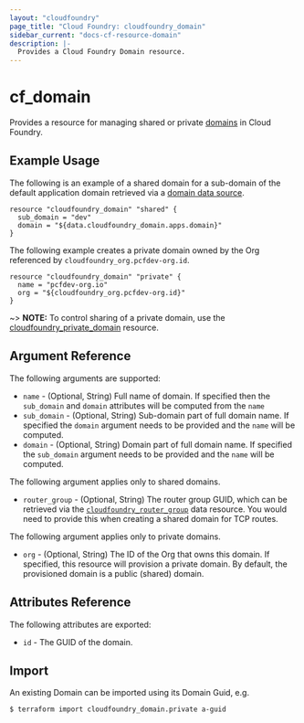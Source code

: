 ```yaml
---
layout: "cloudfoundry"
page_title: "Cloud Foundry: cloudfoundry_domain"
sidebar_current: "docs-cf-resource-domain"
description: |-
  Provides a Cloud Foundry Domain resource.
---
```


# cf\_domain

Provides a resource for managing shared or private 
[domains](https://docs.cloudfoundry.org/devguide/deploy-apps/routes-domains.html#domains) in Cloud Foundry.

## Example Usage

The following is an example of a shared domain for a sub-domain of the default application domain 
retrieved via a [domain data source](/docs/providers/cloudfoundry/d/domain.html).

```
resource "cloudfoundry_domain" "shared" {
  sub_domain = "dev"
  domain = "${data.cloudfoundry_domain.apps.domain}"
}
```

The following example creates a private domain owned by the Org referenced by `cloudfoundry_org.pcfdev-org.id`.

```
resource "cloudfoundry_domain" "private" {
  name = "pcfdev-org.io"
  org = "${cloudfoundry_org.pcfdev-org.id}"
}
```

~> **NOTE:** To control sharing of a private domain, use the [cloudfoundry_private_domain](private_domain_access.html) resource. 


## Argument Reference

The following arguments are supported:

* `name` - (Optional, String) Full name of domain. If specified then the `sub_domain` and `domain` attributes will be computed from the `name` 
* `sub_domain` - (Optional, String) Sub-domain part of full domain name. If specified the `domain` argument needs to be provided and the `name` will be computed.
* `domain` - (Optional, String) Domain part of full domain name. If specified the `sub_domain` argument needs to be provided and the `name` will be computed.

The following argument applies only to shared domains.

* `router_group` - (Optional, String) The router group GUID, which can be retrieved via the [`cloudfoundry_router_group`](/docs/providers/cf/d/stack.html) data resource. You would need to provide this when creating a shared domain for TCP routes.

The following argument applies only to private domains.

* `org` - (Optional, String) The ID of the Org that owns this domain. If specified, this resource will provision a private domain. By default, the provisioned domain is a public (shared) domain.

## Attributes Reference

The following attributes are exported:

* `id` - The GUID of the domain.

## Import

An existing Domain can be imported using its Domain Guid, e.g.

```
$ terraform import cloudfoundry_domain.private a-guid
```
